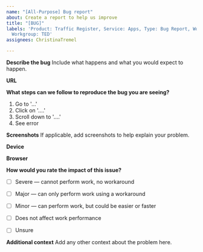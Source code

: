 ```yaml
---
name: "[All-Purpose] Bug report"
about: Create a report to help us improve
title: "[BUG]"
labels: 'Product: Traffic Register, Service: Apps, Type: Bug Report, Workgroup: OOD,
  Workgroup: TED'
assignees: ChristinaTremel

---
```


**Describe the bug**
Include what happens and what you would expect to happen. 

**URL**

**What steps can we follow to reproduce the bug you are seeing?**
1. Go to '...'
2. Click on '....'
3. Scroll down to '....'
4. See error

**Screenshots**
If applicable, add screenshots to help explain your problem.

**Device**
<!--- Desktop/laptop, tablet, or phone? --->

**Browser**
<!---  Use https://www.whatismybrowser.com/ if unsure of browser --->

**How would you rate the impact of this issue?**
- [ ] Severe — cannot perform work, no workaround
- [ ] Major — can only perform work using a workaround
- [ ] Minor  — can perform work, but could be easier or faster
- [ ] Does not affect work performance
- [ ] Unsure


**Additional context**
Add any other context about the problem here.
